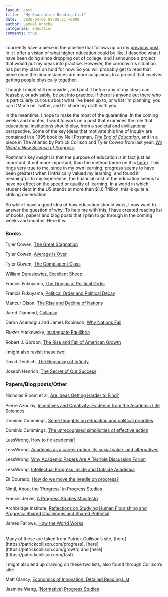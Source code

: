```yaml
---
layout: post
title:  "My Quarantine Reading List"
date:   2020-04-06 09:05:21 +0000
author: Samuel Knoche
categories: education
comments: true
---
```



I currently have a piece in the pipeline that follows up on my [previous post](https://thememeticist.com/education/2020/02/05/what-i-learned-dropping-out-of-high-school.html). In it I offer a vision of what higher education could be like, I describe what I have been doing since dropping out of college, and I announce a project that would put my ideas into practice. However, the coronavirus situation has put my plans on hold for now. So you will probably get to read that piece once the circumstances are more auspicious to a project that involves getting people physically together.
	
Though I might still reconsider, and post it before any of my ideas can feasably, or advisably, be put into practice. If there is anyone out there who is particularly curious about what I’ve been up to, or what I’m planning, you can DM me on Twitter, and I’ll share my draft with you. 

In the meantime, I hope to make the most of the quarantine. In the coming weeks and months, I want to work on a post that examines the role that educational institutions should play, from a societal and civilizational perspective. Some of the key ideas that motivate this line of inquiry are contained in a 1995 book by Neil Postman, [*The End of Education*](https://www.amazon.com/End-Education-Redefining-Value-School/dp/0679750312), and in a piece in The Atlantic by Patrick Collison and Tyler Cowen from last year: [*We Need a New Science of Progress*](https://www.theatlantic.com/science/archive/2019/07/we-need-new-science-progress/594946/). 
	
Postman’s key insight is that the purpose of education is in fact just as important, if not more important, than the method (more on this [here](https://thememeticist.com/education/2020/04/06/end-of-education.html)). This rings very true to me, since in my own learning, progress seems to have been greatest when I intrisically valued my learning, and found it meaningful. In my experience, the financial cost of the education seems to have no effect on the speed or quality of learning. In a world in which student debt in the US stands at more than $1.6 Trillion, this is quite a striking observation.

So while I have a good idea of how education should work, I now want to answer the question of why. To help me with this, I have created reading list of books, papers and blog posts that I plan to go through in the coming weeks and months. Here it is:


### Books

Tyler Cowen, [The Great Stagnation](https://www.amazon.com/Great-Stagnation-Low-Hanging-Eventually-eSpecial-ebook/dp/B004H0M8QS/)

Tyler Cowen, [Average Is Over](https://www.amazon.com/Average-Over-Powering-America-Stagnation-ebook/dp/B00C1N5WOI/)

Tyler Cowen, [The Complacent Class](https://www.amazon.com/Complacent-Class-Self-Defeating-Quest-American/dp/B06XR2W1CM/)

William Deresiewicz, [Excellent Sheep](https://www.amazon.com/Excellent-Sheep-Miseducation-American-Meaningful-ebook/dp/B00GEEB960/)

Francis Fukuyama, [The Origins of Political Order](https://www.amazon.com/Origins-Political-Order-Prehuman-Revolution/dp/B006QGIQ94/)

Francis Fukuyama, [Political Order and Political Decay](https://www.amazon.com/dp/B00LU3YM8C)

Mancur Olson, [The Rise and Decline of Nations](https://www.amazon.com/Rise-Decline-Nations-Stagflation-Rigidities-ebook/dp/B00267SS7W/)

Jared Diamond, [Collapse](https://www.amazon.com/Collapse-Societies-Choose-Fail-Succeed/dp/B00P2QCN2U/)

Daron Acemoglu and James Robinson, [Why Nations Fail](https://www.amazon.com/Why-Nations-Fail-Origins-Prosperity/dp/B007MIXOEC/)

Eliezer Yudkowsky, [Inadequate Equilibria](https://www.lesswrong.com/s/oLGCcbnvabyibnG9d)

Robert J. Gordon, [The Rise and Fall of American Growth](https://www.amazon.com/Rise-Fall-American-Growth-Standard/dp/B01ITPUXEU/)

I might also revisit these two:

David Deutsch, [The Beginning of Infinity](https://www.amazon.com/Beginning-Infinity-Explanations-Transform-World/dp/B005HTYBCM/)

Joseph Henrich, [The Secret of Our Success](https://www.amazon.com/Secret-Our-Success-Evolution-Domesticating/dp/B07B53C56B/)

### Papers/Blog posts/Other

Nicholas Bloom et al, [Are Ideas Getting Harder to Find?](https://web.stanford.edu/~chadj/IdeaPF.pdf)

Pierre Azoulay, [Incentives and Creativity: Evidence from the Academic Life Sciences](https://www.nber.org/papers/w15466.pdf)

Dominic Cummings, [Some thoughts on education and political priorities](https://dominiccummings.files.wordpress.com/2013/11/20130825-some-thoughts-on-education-and-political-priorities-version-2-final.pdf)

Dominic Cummings, [The unrecognised simplicities of effective action](https://dominiccummings.files.wordpress.com/2017/02/201702-effective-action-2-systems-engineering-to-systems-politics.pdf)

LessWrong, [How to fix academia?](https://www.lesswrong.com/posts/zhPGbnAhgqFsCDK4C/how-to-fix-academia)

LessWrong, [Academia as a career option, its social value, and alternatives](https://www.lesswrong.com/posts/x2fkoZMuMNhBashH4/academia-as-a-career-option-its-social-value-and)

LessWrong, [Why Academic Papers Are A Terrible Discussion Forum](https://www.lesswrong.com/posts/gZgjqrotKyCJR9zGq/why-academic-papers-are-a-terrible-discussion-forum)

LessWrong, [Intellectual Progress Inside and Outside Academia](https://www.lesswrong.com/posts/xQ9tMMk3RArodLtDq/intellectual-progress-inside-and-outside-academia)

Eli Dourado, [How do we move the needle on progress?](https://elidourado.com/blog/move-the-needle-on-progress/)

Nintil, [About the 'Progress' in Progress Studies](https://nintil.com/progress-in-progress/)

Francis Jervis, [A Progress Studies Manifesto](https://www.progressstudies.org/2019/08/09/manifesto/)

Archbridge Institute, [Reflections on Studying Human Flourishing and Progress: Shared Challenges and Shared Potential](https://medium.com/@ArchbridgeInst/reflections-on-studying-human-flourishing-and-progress-shared-challenges-and-shared-potential-45f277572f30)

James Fallows, [How the World Works](https://www.theatlantic.com/magazine/archive/1993/12/how-the-world-works/305854/)

<br/>
Many of these are taken from Patrick Collison’s site, [here](https://patrickcollison.com/progress), [here](https://patrickcollison.com/growth) and [here](https://patrickcollison.com/fast).


I might also end up drawing on these two lists, also found through Collison’s site:

Matt Clancy, [Economics of Innovation: Detailed Reading List](http://matt-clancy.com/economics-of-innovation-detailed-reading-list/)

Jasmine Wang, [[Normative] Progress Studies](https://jasminew.me/post/progress/)